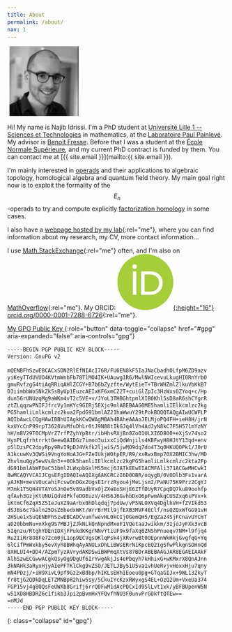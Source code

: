 ```yaml
---
title: About
permalink: /about/
nav: 1
---
```


<div class="pull-right" style="margin: 5px;">
    <img src="/images/photo.jpg" alt="My picture" height="160">
</div>

Hi! My name is Najib Idrissi. I'm a PhD student at [Université Lille 1 -- Sciences et Technologies](http://www.univ-lille1.fr) in mathematics, at the [Laboratoire Paul Painlevé](http://math.univ-lille1.fr). My advisor is [Benoit Fresse](http://math.univ-lille1.fr/~fresse). Before that I was a student at the [École Normale Supérieure](http://www.ens.fr), and my current PhD contract is funded by them. You can contact me at [{{ site.email }}](mailto:{{ site.email }}).

I'm mainly interested in [operads](https://en.wikipedia.org/wiki/Operad_theory) and their applications to algebraic topology, homological algebra and quantum field theory. My main goal right now is to exploit the formality of the $$E_n$$-operads to try and compute explicitly [factorization homology](https://ncatlab.org/nlab/show/factorization+homology) in some cases.

I also have a [webpage hosted by my lab](http://math.univ-lille1.fr/~idrissi){:rel="me"}, where you can find information about my research, my CV, more contact information...

I use [Math.StackExchange](http://math.stackexchange.com/users/10014/najib-idrissi){:rel="me"} often, and I'm also on [MathOverflow](http://mathoverflow.net/users/36146/najib-idrissi){:rel="me"}. My ORCID: [![ORCID](/images/orcid.png){:height="16"} orcid.org/0000-0001-7288-6726](http://orcid.org/0000-0001-7288-6726){:rel="me"}.

[<i class="fa fa-key"></i> My GPG Public Key <span class="caret"></span>](#gpg){:role="button" data-toggle="collapse" href="#gpg" aria-expanded="false" aria-controls="gpg"}

    -----BEGIN PGP PUBLIC KEY BLOCK-----
    Version: GnuPG v2
     
    mQENBFhSzwEBCACxSDN2RlEfNIAcI76R/FU6EN8kF5IaJNaCbadhOLfpM6ZD9azv
    yiKeyTTdUVUO4KVtmWnbFb78TlMO4IK+UAuwg1R6/MwlNWIcevuLkugHI0RnYrbO
    gmuRvfzgG4tiAqRRiqAHlZCGY+B7b6bZyzfte/WytEieT+TBrWHZmlZlkuVbKkB7
    D3iimbbWoSNkZk5sByUp1EuzcAEIxKF6xmCZ2T+cuiGlZpIc3HzWxs0ZYoq+c/Hp
    dun56rUNUzqMg9aWKm4vT2c5VE+v/JYoL3THBGhtpmlXIB0Khl5sD8aR6shCYgrR
    ztZLqqzwPNIFJfrcVy1mKYc9GIRj5EXjc9mlABEBAAG0ME5hamliIElkcmlzc2kg
    PG5hamliLmlkcmlzc2kua2FpdG91bmlAZ21haWwuY29tPokBOQQTAQgAIwUCWFLP
    AQIbAwcLCQgHAwIBBhUIAgkKCwQWAgMBAh4BAheAAAoJELMjoPQ4FH+ieH8H/jrN
    kxUYcCnP99rpT3628VuMfuDhLr0tJ9N88tIkGJq4lVh4AdJyN8kC7F5H571mYzNY
    hH/m8V29T0CMpVrZ7rfPZyhYpBtr/ibHhsRXjBn8Zo01ULXI6D800+eXjSv74so2
    HynPLqfrhtrrkt0eewQAIDGz7imoo3uixxCiQdWnjils4KBFwyH8HJtY13qd+env
    pSlDzsPC2doyRpy9RvI9pDJ4Vkfk2ljwiS/5jwMO9dq7do4T3q0HKUQOPk1/J0rU
    A1kcuwKv3QWSi9VngYoHoAJG+FZeIUkjWOtpER/R9/xxRwxBmp70X2BMIC3hw/MD
    2hvlmuQgy5ewVs8n3++0Ok5hamliIElkcmlzc2kgPG5hamliLmlkcmlzc2kta2Fp
    dG91bmlAbWF0aC51bml2LWxpbGxlMS5mcj6JATkEEwEIACMFAli371ACGwMHCwkI
    BwMCAQYVCAIJCgsEFgIDAQIeAQIXgAAKCRCzI6D0OBR/oqygB/0VODlb3Fs1varA
    yAJKN+mesVOucahiFcswOnDGx2UgsEIrrzRyou4jMeLjsm2/PaNU75K9Prz2CgYJ
    M7mk1T5QH4VTAYoSJnOe5v89adbVxOjZXeEoSHjE6ZTfDUyR7CpqDQ7ku89oohfp
    qfAvh3GzjKtUNUiQdVdPkfeDOEuzV/4HS6J6GvhbDxO6pFwmAkgCUSZxq6sPVx+k
    iKtmCf6ZqX5Z5IeJuXZ9aArbx0hDlqdqj7pdUw/vP5NLOXVq4DglhVH+fZVIkd53
    dSJBs6c7baln25DsZ6bedxWKt/WrrBrMtl9jfEXB3MVF4EClf/nsQZQxWfGG91vH
    2HSue1xSuQENBFhSzwEBCADCvumfwevHL0kCIjOGemQH5/EgZa24SjFCnavUYCmT
    aD20bbmNu+nXkg9S7MBJjZJkNLkQnNpndMxoF1VQetaaJwikkm/3IjoJyFXk3vcB
    5Iqnzu/RtghYDEnIDXjFPukdKKgrNNvYtiUF9x9faXq0ZNShPnueqv7NM+l9fjq4
    Ru2IiRr8O8Fe72cm0jL1op9ECVgsOKlqPsk4jXRvrwBt0OEpnnWkHkjGvgfqG+Yq
    6lCifPmWxkby5evXyh8BWhqAyANULxDhLiBWsERrNiKpcEQ2IgSfwPlkgnSOHnQd
    8XHLUI4+DD4/AZpmTyzAVrydAKDSwiBWPmqXtVs87BDrABEBAAGJAR8EGAEIAAkF
    AlhSzwECGwwACgkQsyOg9DgUf6IrYwgAkjJs4ePbqyh7kHhixG+wKMxrX8QnAJnn
    3kNAHk3aRyxHjyAIePFTKlCkg9vZSO/JETLJBy51U5va1vhUeRvjvHoxxHju7qny
    mN4PDzj/+iH9XivL9pf9Gz2xBdbp/hIKLsEHhIEoeu0pg+GTqaGIJx+9WL13ZkyT
    fr8tjG2QDkDqLETZMNBpR2hiw5sy/5CkuIYcKzxRWyxgS4EL+OzQ2Um+VxeUa374
    FGP15vj4g8OQsFeUWXb8Grifj6rrQ0FwM1dAcPQCxId9SlLvt1xk/yBFBUpenW5N
    w51XD8HBDRZ6c1fikb3Jpi2pBvmHxYFQvfhNU3F0unvPrGOkftQTEw==
    =nMJd
    -----END PGP PUBLIC KEY BLOCK-----
{: class="collapse" id="gpg"}
